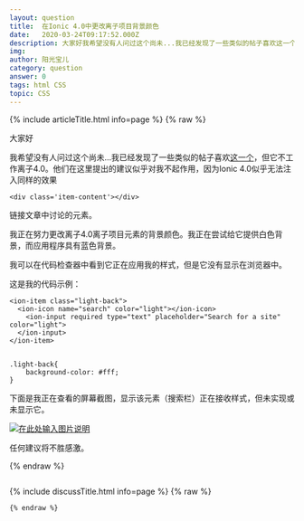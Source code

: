 ```yaml
---
layout: question
title:  在Ionic 4.0中更改离子项目背景颜色
date:   2020-03-24T09:17:52.000Z
description: 大家好我希望没有人问过这个尚未...我已经发现了一些类似的帖子喜欢这一个，但它不工作离子4.0。他们在这里提出的建议似乎对我不起作用，因为Ionic ...
img: 
author: 阳光宝儿
category: question
answer: 0
tags: html CSS
topic: CSS
---
```

<div class="article-root">
  <div class="article">
    {% include articleTitle.html info=page %}
    {% raw %}
    <div class="article-content"><p><font style="vertical-align: inherit;"><font style="vertical-align: inherit;">大家好</font></font></p>

<p><font style="vertical-align: inherit;"><font style="vertical-align: inherit;">我希望没有人问过这个尚未...我已经发现了一些类似的帖子喜欢</font></font><a href="https://stackoverflow.com/questions/31772742/changing-background-color-of-ionic-ion-item-in-css"><font style="vertical-align: inherit;"><font style="vertical-align: inherit;">这一个</font></font></a><font style="vertical-align: inherit;"><font style="vertical-align: inherit;">，但它不工作离子4.0。</font><font style="vertical-align: inherit;">他们在这里提出的建议似乎对我不起作用，因为Ionic 4.0似乎无法注入同样的效果</font></font></p>

<pre><code>&lt;div class='item-content'&gt;&lt;/div&gt;
</code></pre>

<p><font style="vertical-align: inherit;"><font style="vertical-align: inherit;">链接文章中讨论的元素。</font></font></p>

<p><font style="vertical-align: inherit;"><font style="vertical-align: inherit;">我正在努力更改离子4.0离子项目元素的背景颜色。</font><font style="vertical-align: inherit;">我正在尝试给它提供白色背景，而应用程序具有蓝色背景。</font></font></p>

<p><font style="vertical-align: inherit;"><font style="vertical-align: inherit;">我可以在代码检查器中看到它正在应用我的样式，但是它没有显示在浏览器中。</font></font></p>

<p><font style="vertical-align: inherit;"><font style="vertical-align: inherit;">这是我的代码示例：</font></font></p>

<pre><code>&lt;ion-item class="light-back"&gt;<font></font>
  &lt;ion-icon name="search" color="light"&gt;&lt;/ion-icon&gt;<font></font>
    &lt;ion-input required type="text" placeholder="Search for a site" color="light"&gt;<font></font>
  &lt;/ion-input&gt;<font></font>
&lt;/ion-item&gt;<font></font>
<font></font>
<font></font>
.light-back{<font></font>
    background-color: #fff;<font></font>
}<font></font>
</code></pre>

<p><font style="vertical-align: inherit;"><font style="vertical-align: inherit;">下面是我正在查看的屏幕截图，显示该元素（搜索栏）正在接收样式，但未实现或未显示它。</font></font></p>

<p><a href="https://www.samyoc.com//uploads/users/26229/images/thumbnails/1585041345499.png" data-src="https://www.samyoc.com//uploads/users/26229/images/1585041345499.png" rel="noreferrer"><img src="https://i.stack.imgur.com/mO9EI.png" alt="在此处输入图片说明"></a></p>

<p><font style="vertical-align: inherit;"><font style="vertical-align: inherit;">任何建议将不胜感激。</font></font></p></div>
    {% endraw %}
  </div>
  <p style="height: 0;width:0;overflow: hidden;"> 第3541篇《在Ionic 4.0中更改离子项目背景颜色》来自Winter(https://github.com/aiyld/aiyld.github.io)的站点</p>
  <div class="discuss-wrapper">
    {% include discussTitle.html info=page %}
    {% raw %}
    
    {% endraw %}
  </div>
<div>
